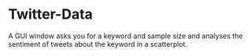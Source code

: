 # Twitter-Data
A GUI window asks you for a keyword and sample size and analyses the sentiment of tweets about the keyword in a scatterplot. 
